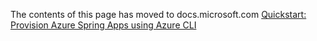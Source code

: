 The contents of this page has moved to docs.microsoft.com [Quickstart: Provision Azure Spring Apps using Azure CLI](https://docs.microsoft.com/azure/spring-cloud/quickstart-deploy-infrastructure-vnet-azure-cli)
